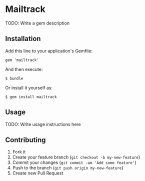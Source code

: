 # Mailtrack

TODO: Write a gem description

## Installation

Add this line to your application's Gemfile:

    gem 'mailtrack'

And then execute:

    $ bundle

Or install it yourself as:

    $ gem install mailtrack

## Usage

TODO: Write usage instructions here

## Contributing

1. Fork it
2. Create your feature branch (`git checkout -b my-new-feature`)
3. Commit your changes (`git commit -am 'Add some feature'`)
4. Push to the branch (`git push origin my-new-feature`)
5. Create new Pull Request
